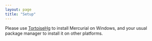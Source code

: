 ```yaml
---
layout: page
title: "Setup"
---
```


Please use [TortoiseHg](http://tortoisehg.bitbucket.org/) to install Mercurial on Windows,
and your usual package manager to install it on other platforms.
